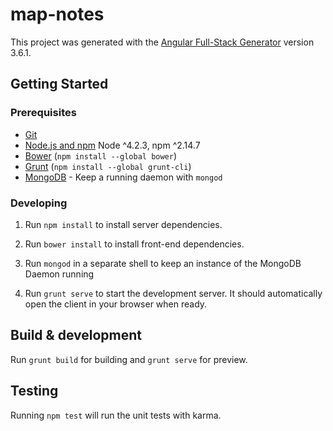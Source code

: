 # map-notes

This project was generated with the [Angular Full-Stack Generator](https://github.com/DaftMonk/generator-angular-fullstack) version 3.6.1.

## Getting Started

### Prerequisites

- [Git](https://git-scm.com/)
- [Node.js and npm](nodejs.org) Node ^4.2.3, npm ^2.14.7
- [Bower](bower.io) (`npm install --global bower`)
- [Grunt](http://gruntjs.com/) (`npm install --global grunt-cli`)
- [MongoDB](https://www.mongodb.org/) - Keep a running daemon with `mongod`

### Developing

1. Run `npm install` to install server dependencies.

2. Run `bower install` to install front-end dependencies.

3. Run `mongod` in a separate shell to keep an instance of the MongoDB Daemon running

4. Run `grunt serve` to start the development server. It should automatically open the client in your browser when ready.

## Build & development

Run `grunt build` for building and `grunt serve` for preview.

## Testing

Running `npm test` will run the unit tests with karma.
